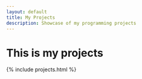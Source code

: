 ```yaml
---
layout: default
title: My Projects
description: Showcase of my programming projects
---
```


# This is my projects

{% include projects.html %}
